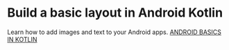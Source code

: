 # Build a basic layout in Android Kotlin
Learn how to add images and text to your Android apps. [ANDROID BASICS IN KOTLIN](https://developer.android.com/courses/pathways/android-basics-kotlin-three)